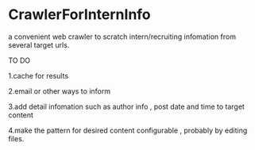 # CrawlerForInternInfo
a convenient web crawler to scratch intern/recruiting infomation from several target urls.


TO DO

1.cache for results

2.email or other ways to inform

3.add detail infomation such as author info , post date and time to target content

4.make the pattern for desired content configurable , probably by editing files.

